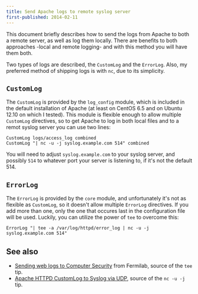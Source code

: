 ```yaml
---
title: Send Apache logs to remote syslog server
first-published: 2014-02-11
---
```


This document briefly describes how to send the logs from Apache to 
both a remote server, as well as log them locally. There are benefits 
to both approaches -local and remote logging- and with this method you 
will have them both.

Two types of logs are described, the `CustomLog` and the `ErrorLog`. 
Also, my preferred method of shipping logs is with `nc`, due to its 
simplicity. 

## `CustomLog` ##

The `CustomLog` is provided by the `log_config` module, which is 
included in the default installation of Apache (at least on CentOS 6.5 
and on Ubuntu 12.10 on which I tested). This module is flexible enough 
to allow multiple `CustomLog` directives, so to get Apache to log in 
both local files and to a remot syslog server you can use two lines:

    CustomLog logs/access_log combined
    CustomLog "| nc -u -j syslog.example.com 514" combined

You will need to adjust `syslog.example.com` to  your syslog server, 
and possibly `514` to whatever port your server is listening to, if 
it's not the default 514.

## `ErrorLog` ##

The `ErrorLog` is provided by the `core` module, and unfortunately it's 
not as flexible as `CustomLog`, so it doesn't allow multiple `ErrorLog` 
directives. If you add more than one, only the one that occures last in 
the configuration file will be used. Luckily, you can utilize the power 
of `tee` to overcome this:

    ErrorLog "| tee -a /var/log/httpd/error_log | nc -u -j syslog.example.com 514"

## See also ##

*   [Sending web logs to Computer Security](http://www.fnal.gov/docs/products/apache/syslog_logs_notes.html) 
    from Fermilab, source of the `tee` tip.
*   [Apache HTTPD CustomLog to Syslog via UDP](http://mykospark.net/2011/01/apache-httpd-customlog-to-syslog-via-udp/), 
    source of the `nc -u -j` tip.
